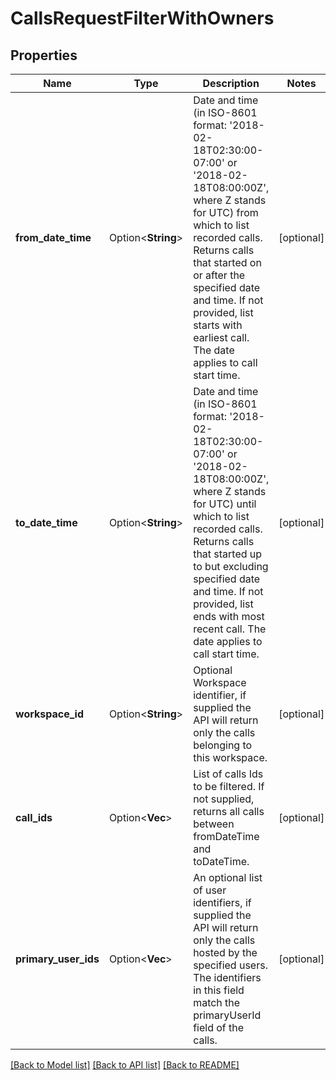 # CallsRequestFilterWithOwners

## Properties

Name | Type | Description | Notes
------------ | ------------- | ------------- | -------------
**from_date_time** | Option<**String**> | Date and time (in ISO-8601 format: '2018-02-18T02:30:00-07:00' or '2018-02-18T08:00:00Z', where Z stands for UTC) from which to list recorded calls. Returns calls that started on or after the specified date and time. If not provided, list starts with earliest call. The date applies to call start time. | [optional]
**to_date_time** | Option<**String**> | Date and time (in ISO-8601 format: '2018-02-18T02:30:00-07:00' or '2018-02-18T08:00:00Z', where Z stands for UTC) until which to list recorded calls. Returns calls that started up to but excluding specified date and time. If not provided, list ends with most recent call. The date applies to call start time. | [optional]
**workspace_id** | Option<**String**> | Optional Workspace identifier, if supplied the API will return only the calls belonging to this workspace. | [optional]
**call_ids** | Option<**Vec<String>**> | List of calls Ids to be filtered. If not supplied, returns all calls between fromDateTime and toDateTime. | [optional]
**primary_user_ids** | Option<**Vec<String>**> | An optional list of user identifiers, if supplied the API will return only the calls hosted by the specified users. The identifiers in this field match the primaryUserId field of the calls. | [optional]

[[Back to Model list]](../README.md#documentation-for-models) [[Back to API list]](../README.md#documentation-for-api-endpoints) [[Back to README]](../README.md)


